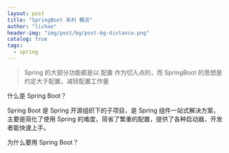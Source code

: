 ```yaml
---
layout: post
title: "SpringBoot 系列 概览"
author: "lichao"
header-img: "img/post/bg/post-bg-distance.png"
catalog: true
tags:
  - spring
---
```



 > Spring 的大部分功能都是以 配置 作为切入点的，而 SpringBoot 的思想是约定大于配置，减轻配置工作量

什么是 Spring Boot？

Spring Boot 是 Spring 开源组织下的子项目，是 Spring 组件一站式解决方案，主要是简化了使用 Spring 的难度，简省了繁重的配置，提供了各种启动器，开发者能快速上手。

为什么要用 Spring Boot？
